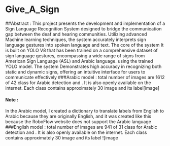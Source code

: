 # Give_A_Sign
##Abstract :
This project presents the development and implementation of a Sign
Language Recognition System designed to bridge the communication
gap between the deaf and hearing communities. Utilizing advanced
Machine learning techniques, the system accurately interprets sign
language gestures into spoken language and text. The core of the system
It is built on YOLO V8 that has been trained on a comprehensive dataset
of sign language gestures, encompassing a wide range of signs from
American Sign Language (ASL) and Arabic language.
using the trained YOLO model. The system
Demonstrates high accuracy in recognizing both static and dynamic
signs, offering an intuitive interface for users to communicate
effectively
###Arabic model :
total number of images are 1612 of 42 class for Arabic detection and . It is also openly available on the internet. Each class contains approximately 30 image and its label[image]
#### Note : 
In the Arabic model, I created a dictionary to translate labels from English to Arabic because they are originally English, and it was created like this because the RoboFlow website does not support the Arabic language
###English model : 
total number of images are 941 of 31 class for Arabic detection and . It is also openly available on the internet. Each class contains approximately 30 image and its label ![image

